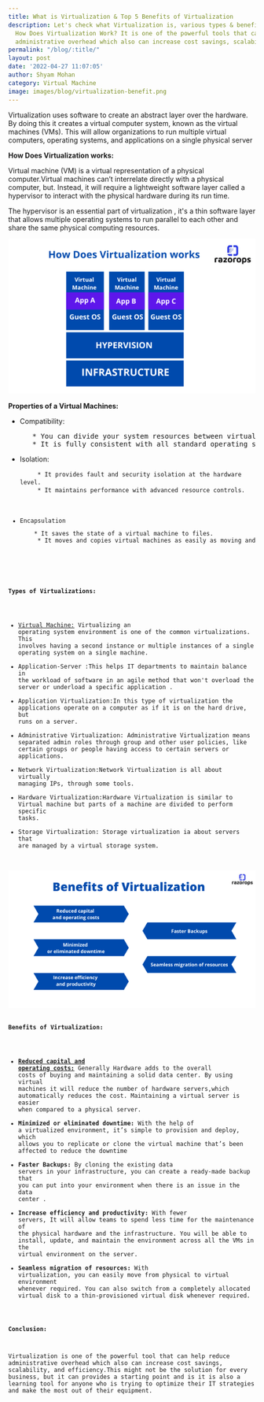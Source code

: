 ```yaml
---
title: What is Virtualization & Top 5 Benefits of Virtualization
description: Let's check what Virtualization is, various types & benefits of Virtualization.
  How Does Virtualization Work? It is one of the powerful tools that can help reduce
  administrative overhead which also can increase cost savings, scalability, and efficiency.
permalink: "/blog/:title/"
layout: post
date: '2022-04-27 11:07:05'
author: Shyam Mohan
category: Virtual Machine
image: images/blog/virtualization-benefit.png
---
```


Virtualization uses software to create an abstract layer over the hardware. By doing this it creates a virtual computer system, known as the  virtual machines (VMs). This will allow organizations to run multiple virtual computers, operating systems, and applications on a single physical server

**How Does Virtualization works:**

Virtual machine (VM) is a virtual representation of a physical computer.Virtual machines can’t interrelate directly with a physical computer, but. Instead, it will require a lightweight software layer called a hypervisor to interact with the physical hardware during its run time.

The hypervisor is an essential part of virtualization , it's a thin software layer that allows multiple operating systems to run parallel to each other and share the same physical computing resources. 


<img src=" /images/blog/virtualization-work.png" alt="vitualization works">



**Properties of a Virtual Machines:**

<ul>
<li>Compatibility:
<pre>   * You can divide your system resources between virtual machines.
   * It <span class="hljs-keyword">is</span> fully consistent <span class="hljs-keyword">with</span> <span class="hljs-keyword">all</span> standard operating systems
</pre></li>


<li>Isolation:<pre><code>     * It provides fault <span class="hljs-keyword">and</span> security isolation <span class="hljs-keyword">at</span> <span class="hljs-keyword">the</span> hardware level.
     * It maintains performance <span class="hljs-keyword">with</span> advanced resource controls.
</pre></li>

	
<li>Encapsulation<pre>    * It saves <span class="hljs-keyword">the</span> state <span class="hljs-keyword">of</span> <span class="hljs-keyword">a</span> virtual machine <span class="hljs-built_in">to</span> <span class="hljs-built_in">files</span>.
     * It moves <span class="hljs-keyword">and</span> copies virtual machines <span class="hljs-keyword">as</span> easily <span class="hljs-keyword">as</span> moving <span class="hljs-keyword">and</span> copying <span class="hljs-built_in">files</span>.
</pre></li>
</ul>





**Types of Virtualizations:**

* [Virtual Machine:](https://razorops.com/) Virtualizing an operating system environment is one of the common virtualizations. This involves having a second instance or multiple instances of a single  operating system on a single machine.
* Application-Server :This helps IT departments to maintain balance in the workload of software in an agile method that won't overload the server or underload a specific application .
* Application Virtualization:In this type of virtualization the applications operate on a computer as if it is on the hard drive, but runs on a server.
* Administrative Virtualization: Administrative Virtualization means separated admin roles through group and other user policies, like certain groups or people having access to certain servers or applications.
* Network Virtualization:Network Virtualization is all about virtually managing IPs, through some tools.
* Hardware Virtualization:Hardware Virtualization is similar to Virtual machine  but parts of a machine are divided to perform specific tasks.
* Storage Virtualization: Storage virtualization ia about servers that are managed by a virtual storage system.



<img src=" /images/blog/virtualization-benefit.png" alt="vitualization benefit">


**Benefits of Virtualization:**

* [**Reduced capital and operating costs:**](https://razorops.com/) Generally Hardware adds to the overall costs of buying and maintaining a solid data center. By using virtual machines it will reduce the number of hardware servers,which automatically reduces the cost. Maintaining a virtual server is easier when compared to a physical server.
*  **Minimized or eliminated downtime:** With the help of a virtualized environment, it’s simple to provision and deploy, which allows you to replicate or clone the virtual machine that’s been affected to reduce the downtime
*  **Faster Backups:** By cloning the existing  data servers in your infrastructure, you can create a ready-made backup that you can put into your environment when there is an issue in the data center .
*  **Increase efficiency and productivity:**  With fewer servers, It will allow teams to spend less time for the maintenance of the physical hardware and the infrastructure. You will be able to install, update, and maintain the environment across all the VMs in the virtual environment on the server.
*  **Seamless migration of resources:**  With virtualization, you can easily move from physical to virtual environment whenever required.  You can also switch from a completely allocated virtual disk to a thin-provisioned virtual disk whenever required.


**Conclusion:**

Virtualization is one of the powerful tool that can help reduce administrative overhead which also can increase cost savings, scalability, and efficiency.This might not be the solution for every business, but it can provides a starting point and is it is also a  learning tool for anyone who is trying to optimize their IT strategies and make the most out of their equipment.
